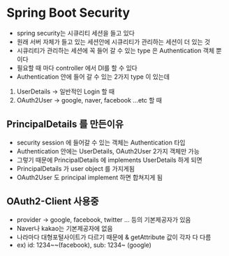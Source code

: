 # Spring Boot Security
* spring security는 시큐리티 세션을 들고 있다
* 원래 서버 자체가 들고 있는 세션안에 시큐리티가 관리하는 세션이 더 있는 것
* 시큐리티가 관리하는 세션에 꼭 들어 갈 수 있는 type 은 Authentication 객체 뿐이다
* 필요할 때 마다 controller 에서 DI를 할 수 있다
* Authentication 안에 들어 갈 수 있는 2가지 type 이 있는데
1. UserDetails -> 일반적인 Login 할 때
2. OAuth2User -> google, naver, facebook ...etc 할 때

## PrincipalDetails 를 만든이유
* security session 에 들어갈 수 있는 객체는 Authentication 타입
* Authentication 안에는 UserDetails, OAuth2User 2가지 객체만 가능
* 그렇기 때문에 PrincipalDetails 에 implements UserDetails 하게 되면
* PrincipalDetails 가 user object 를 가지게됨
* OAuth2User 도 principal implement 하면 합쳐지게 됨

## OAuth2-Client 사용중
* provider -> google, facebook, twitter ... 등의 기본제공자가 있음
* Naver나 kakao는 기본제공자에 없음
* 나라마다 대형포털사이트가 다르기 때문에 & getAttribute 값이 각자 다 다름
* ex) id: 1234~~(facebook), sub: 1234~ (google)
